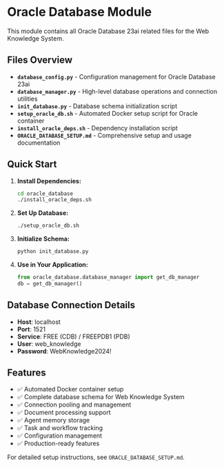 # Oracle Database Module

This module contains all Oracle Database 23ai related files for the Web Knowledge System.

## Files Overview

- **`database_config.py`** - Configuration management for Oracle Database 23ai
- **`database_manager.py`** - High-level database operations and connection utilities
- **`init_database.py`** - Database schema initialization script
- **`setup_oracle_db.sh`** - Automated Docker setup script for Oracle container
- **`install_oracle_deps.sh`** - Dependency installation script
- **`ORACLE_DATABASE_SETUP.md`** - Comprehensive setup and usage documentation

## Quick Start

1. **Install Dependencies:**
   ```bash
   cd oracle_database
   ./install_oracle_deps.sh
   ```

2. **Set Up Database:**
   ```bash
   ./setup_oracle_db.sh
   ```

3. **Initialize Schema:**
   ```bash
   python init_database.py
   ```

4. **Use in Your Application:**
   ```python
   from oracle_database.database_manager import get_db_manager
   db = get_db_manager()
   ```

## Database Connection Details

- **Host**: localhost
- **Port**: 1521
- **Service**: FREE (CDB) / FREEPDB1 (PDB)
- **User**: web_knowledge
- **Password**: WebKnowledge2024!

## Features

- ✅ Automated Docker container setup
- ✅ Complete database schema for Web Knowledge System
- ✅ Connection pooling and management
- ✅ Document processing support
- ✅ Agent memory storage
- ✅ Task and workflow tracking
- ✅ Configuration management
- ✅ Production-ready features

For detailed setup instructions, see `ORACLE_DATABASE_SETUP.md`.

